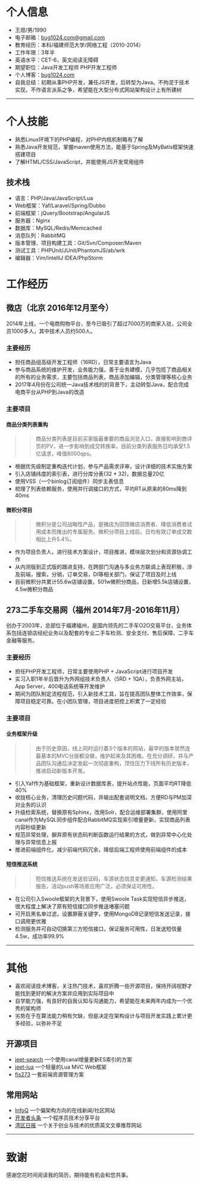 
# 个人信息
 * 王煜/男/1990
 * 电子邮箱：bug1024.com@gmail.com
 * 教育经历：本科/福建师范大学/网络工程（2010-2014）
 * 工作年限：3年半
 * 英语水平：CET-6，英文阅读无障碍
 * 期望职位：Java开发工程师 PHP开发工程师
 * 个人博客：[bug1024.com](http://bug1024.com/)
 * 自我总结：初期从事PHP开发，兼任JS开发，后转型为Java。不拘泥于技术实现，不作语言派系之争，希望能在大型分布式网站架构设计上有所建树

---

# 个人技能
 * 熟悉Linux环境下的PHP编程，对PHP内核机制略有了解
 * 熟悉Java开发规范，掌握maven使用方法，能基于Spring及MyBatis框架快速搭建项目
 * 了解HTML/CSS/JavaScript，并能使用JS开发常用组件

## 技术栈
 * 语言：PHP/Java/JavaScript/Lua
 * Web框架：Yaf/Laravel/Spring/Dubbo
 * 前端框架：jQuery/Bootstrap/AngularJS
 * 服务器：Nginx
 * 数据库：MySQL/Redis/Memcached
 * 消息队列：RabbitMQ
 * 版本管理、项目构建工具：Git/Svn/Composer/Maven
 * 测试工具：PHPUnit/JUnit/PhantomJS/ab/wrk
 * 编辑器：Vim/IntelliJ IDEA/PhpStorm

# 工作经历

## 微店（北京 2016年12月至今）
 2014年上线，一个电商购物平台，至今已吸引了超过7000万的商家入驻，公司全员1000多人，其中技术人员约500人。

### 主要经历
 * 担任商品组高级开发工程师（16RD），日常主要语言为Java
 * 参与商品系统的维护开发，业务能力强，善于业务建模，几乎包揽了商品相关的所有的业务需求，主要包括商品列表，商品添加编辑，分类管理等核心业务
 * 2017年4月份在公司统一Java技术栈的的背景下，主动转型Java，配合完成电商平台从PHP到Java的改造

### 主要项目

#### 商品分类列表重构
>> 商品分类列表是目前买家版最重要的商品浏览入口，直接影响到商详页的PV，进一步影响到成交转换率。目前分类列表服务日均承受1.5亿请求，峰值8000qps。

 * 根据优先级制定重构迭代计划，参与产品需求评审，设计详细的技术实施方案
 * 引入店铺纬度的索引表，进行分库分表(32 * 32)，数据总量20亿
 * 使用VSS（一个binlog订阅组件）同步主表信息
 * 梳理了列表依赖服务，使用并行调接口的方式，平均RT从原来的80ms降到40ms

#### 微积分项目
>> 微积分是公司战略性产品，是微店为回馈微店消费者、降低消费者试用成本而推出的专属服务。微积分项目上线后，日均有效订单成交数相比上升5.4%。

 * 作为项目负责人，进行技术方案设计，项目推进，模块层次划分和资源协调工作
 * 从内测版到正式版的跟进支持，在跨部门沟通与多业务方联调上表现积极，涉及前端，搜索，分销，订单交易，DI等相关部门，保证了项目及时上线
 * 目前微积分共累计55.6w店铺设置，501w微积分商品，日新增5.5k店铺设置，4.5w微积分商品

## 273二手车交易网（福州 2014年7月-2016年11月）
 创办于2003年，总部位于福建福州，是国内领先的二手车O2O交易平台，业务体系包括连锁店经纪业务以及配套的专业二手车检测、安全支付、售后保障、二手车金融等服务。

### 主要经历
 * 担任PHP开发工程师，日常主要使用PHP + JavaScript进行项目开发
 * 实习入职1年半后晋升为外网组技术负责人（5RD + 1QA），负责外网主站，App Server，400电话系统等开发维护
 * 期间为团队制定流程规范，引入新技术工具，旨在提高团队整体工作效率，保障项目稳定可靠。在小团队管理，项目进度把控上积累了一定经验

### 主要项目

#### 业务框架升级
>> 由于历史原因，线上同时运行着3个版本的网站，最早的版本居然连最基本的MVC分层都没做，维护起来及其困难。在充分调研，并与产品团队沟通后决定发起一次彻底重构，顶住压力下线所有历史版本，推进启动新版本开发。

 * 引入Yaf作为基础框架，重新设计数据库表，提升站点性能，页面平均RT降低40%
 * 收拢核心业务，清理历史问题代码，并输出配套说明文档，方便RD与PM加深对业务的认识
 * 升级检索系统，替换原有Sphinx，改用Solr，配合运维部署集群，使用阿里canal作为MySQL同步组件配合RabbitMQ实现索引增量更新，实现商品列表内容秒级更新
 * 规范异常处理，摒弃原有状态码判断函数运行结果的方式，做到异常中心化处理与异常信息上报
 * 推进前端组件化，减少前端代码冗余，降低后端工程师使用前端组件的成本

#### 短信推送系统
>> 短信推送系统在发送验证码，车源状态信息变更通知，车源检测结果报告，活动push等场景应用广泛，必须保证可用性。

 * 在公司引入Swoole框架的大背景下，使用Swoole Task实现短信异步推送，很大程度上解决了原有短信接口同步推送堵塞问题
 * 可开启黑名单过滤，设置屏蔽关键字，使用MongoDB记录短信发送记录，接口调用更优雅
 * 检测服务并可自动切换第三方短信接口，保证服务可用性，日发送短信量4.5w，成功率99.9%

---

# 其他
 * 喜欢阅读技术博客，关注热门技术，喜欢折腾一些开源项目，保持开阔视野才能找到更好的解决方案并应用到实际项目中
 * 自学能力强，有良好的自我认知与沟通能力，希望能在未来两年内成为一个优秀的架构师
 * 劣势在于在算法能力稍有欠缺，但是决定在架构设计与项目开发实践上累计更多经验，以弥补不足

## 开源项目
 - [jeet-search](https://github.com/bug1024/jeet-search) 一个使用canal增量更新ES索引的方案
 - [jeet-lua](https://github.com/bug1024/jeet-lua) 一个轻量的Lua MVC Web框架
 - [fis273](https://npm.taobao.org/package/fis273) 一套前端资源管理方案

## 常用网站
 - [InfoQ](http://www.infoq.com/cn/) 一个偏架构方向的在线新闻/社区网站
 - [开发者头条](http://toutiao.io/) 一个程序员技术分享平台
 - [湾区日报](https://wanqu.co/) 一个关于创业与技术的优质英文文章推荐网站

---

# 致谢

 感谢您花时间阅读我的简历，期待能有机会和您共事。

